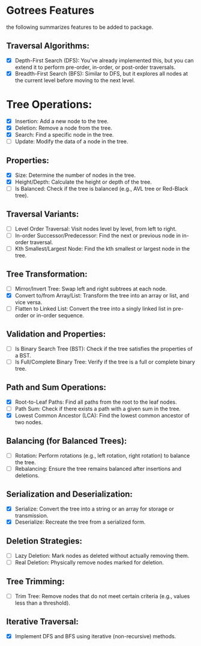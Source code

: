 # Gotrees Features

the following summarizes features to be added to package.

## Traversal Algorithms:

- [x] Depth-First Search (DFS): You've already implemented this, but you can extend it to perform pre-order, in-order, or post-order traversals.
- [x] Breadth-First Search (BFS): Similar to DFS, but it explores all nodes at the current level before moving to the next level.

# Tree Operations:

- [x] Insertion: Add a new node to the tree.
- [x] Deletion: Remove a node from the tree.
- [x] Search: Find a specific node in the tree.
- [ ] Update: Modify the data of a node in the tree.

## Properties:

- [x] Size: Determine the number of nodes in the tree.
- [x] Height/Depth: Calculate the height or depth of the tree.
- [ ] Is Balanced: Check if the tree is balanced (e.g., AVL tree or Red-Black tree).

## Traversal Variants:

- [ ] Level Order Traversal: Visit nodes level by level, from left to right.
- [ ] In-order Successor/Predecessor: Find the next or previous node in in-order traversal.
- [ ] Kth Smallest/Largest Node: Find the kth smallest or largest node in the tree.

## Tree Transformation:

- [ ] Mirror/Invert Tree: Swap left and right subtrees at each node.
- [x] Convert to/from Array/List: Transform the tree into an array or list, and vice versa.
- [ ] Flatten to Linked List: Convert the tree into a singly linked list in pre-order or in-order sequence.

## Validation and Properties:

- [ ] Is Binary Search Tree (BST): Check if the tree satisfies the properties of a BST.
- [ ] Is Full/Complete Binary Tree: Verify if the tree is a full or complete binary tree.

## Path and Sum Operations:

- [x] Root-to-Leaf Paths: Find all paths from the root to the leaf nodes.
- [ ] Path Sum: Check if there exists a path with a given sum in the tree.
- [x] Lowest Common Ancestor (LCA): Find the lowest common ancestor of two nodes.

## Balancing (for Balanced Trees):

- [ ] Rotation: Perform rotations (e.g., left rotation, right rotation) to balance the tree.
- [ ] Rebalancing: Ensure the tree remains balanced after insertions and deletions.

## Serialization and Deserialization:

- [x] Serialize: Convert the tree into a string or an array for storage or transmission.
- [x] Deserialize: Recreate the tree from a serialized form.

## Deletion Strategies:

- [ ] Lazy Deletion: Mark nodes as deleted without actually removing them.
- [ ] Real Deletion: Physically remove nodes marked for deletion.

## Tree Trimming:

- [ ] Trim Tree: Remove nodes that do not meet certain criteria (e.g., values less than a threshold).

## Iterative Traversal:

- [x] Implement DFS and BFS using iterative (non-recursive) methods.